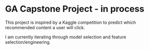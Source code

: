 # GA Capstone Project - in process


This project is inspired by a Kaggle competition to predict which recommended content a user will click.

I am currently iterating through model selection and feature selection/engineering.
